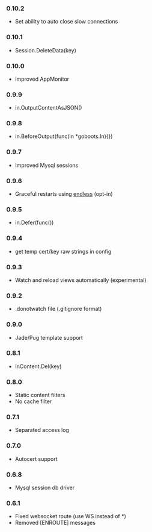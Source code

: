 ### 0.10.2
- Set ability to auto close slow connections
### 0.10.1
- Session.DeleteData(key)
### 0.10.0
- improved AppMonitor
### 0.9.9
- in.OutputContentAsJSON()
### 0.9.8
- in.BeforeOutput(func(in *goboots.In){})
### 0.9.7
- Improved Mysql sessions
### 0.9.6
- Graceful restarts using [endless](https://github.com/gabstv/endless) (opt-in)
### 0.9.5
- in.Defer(func())
### 0.9.4
- get temp cert/key raw strings in config
### 0.9.3
- Watch and reload views automatically (experimental)
### 0.9.2
- .donotwatch file (.gitignore format)
### 0.9.0
- Jade/Pug template support

### 0.8.1
- InContent.Del(key)

### 0.8.0
- Static content filters
- No cache filter

### 0.7.1
- Separated access log

### 0.7.0
- Autocert support

### 0.6.8
- Mysql session db driver

### 0.6.1
- Fixed websocket route (use WS instead of *)
- Removed [ENROUTE] messages
